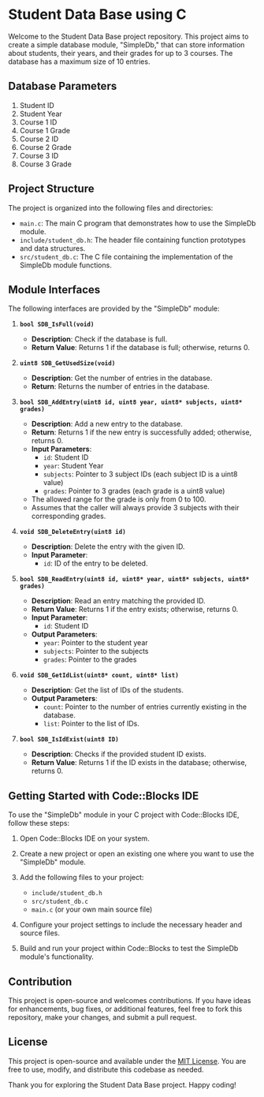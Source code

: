 # Student Data Base using C

Welcome to the Student Data Base project repository. This project aims to create a simple database module, "SimpleDb," that can store information about students, their years, and their grades for up to 3 courses. The database has a maximum size of 10 entries.

## Database Parameters

1. Student ID
2. Student Year
3. Course 1 ID
4. Course 1 Grade
5. Course 2 ID
6. Course 2 Grade
7. Course 3 ID
8. Course 3 Grade

## Project Structure

The project is organized into the following files and directories:

- `main.c`: The main C program that demonstrates how to use the SimpleDb module.
- `include/student_db.h`: The header file containing function prototypes and data structures.
- `src/student_db.c`: The C file containing the implementation of the SimpleDb module functions.

## Module Interfaces

The following interfaces are provided by the "SimpleDb" module:

1. **`bool SDB_IsFull(void)`**

   - **Description**: Check if the database is full.
   - **Return Value**: Returns 1 if the database is full; otherwise, returns 0.

2. **`uint8 SDB_GetUsedSize(void)`**

   - **Description**: Get the number of entries in the database.
   - **Return**: Returns the number of entries in the database.

3. **`bool SDB_AddEntry(uint8 id, uint8 year, uint8* subjects, uint8* grades)`**

   - **Description**: Add a new entry to the database.
   - **Return**: Returns 1 if the new entry is successfully added; otherwise, returns 0.
   - **Input Parameters**:
     - `id`: Student ID
     - `year`: Student Year
     - `subjects`: Pointer to 3 subject IDs (each subject ID is a uint8 value)
     - `grades`: Pointer to 3 grades (each grade is a uint8 value)
   - The allowed range for the grade is only from 0 to 100.
   - Assumes that the caller will always provide 3 subjects with their corresponding grades.

4. **`void SDB_DeleteEntry(uint8 id)`**

   - **Description**: Delete the entry with the given ID.
   - **Input Parameter**:
     - `id`: ID of the entry to be deleted.

5. **`bool SDB_ReadEntry(uint8 id, uint8* year, uint8* subjects, uint8* grades)`**

   - **Description**: Read an entry matching the provided ID.
   - **Return Value**: Returns 1 if the entry exists; otherwise, returns 0.
   - **Input Parameter**:
     - `id`: Student ID
   - **Output Parameters**:
     - `year`: Pointer to the student year
     - `subjects`: Pointer to the subjects
     - `grades`: Pointer to the grades

6. **`void SDB_GetIdList(uint8* count, uint8* list)`**

   - **Description**: Get the list of IDs of the students.
   - **Output Parameters**:
     - `count`: Pointer to the number of entries currently existing in the database.
     - `list`: Pointer to the list of IDs.

7. **`bool SDB_IsIdExist(uint8 ID)`**

   - **Description**: Checks if the provided student ID exists.
   - **Return Value**: Returns 1 if the ID exists in the database; otherwise, returns 0.

## Getting Started with Code::Blocks IDE

To use the "SimpleDb" module in your C project with Code::Blocks IDE, follow these steps:

1. Open Code::Blocks IDE on your system.

2. Create a new project or open an existing one where you want to use the "SimpleDb" module.

3. Add the following files to your project:
   - `include/student_db.h`
   - `src/student_db.c`
   - `main.c` (or your own main source file)

4. Configure your project settings to include the necessary header and source files.

5. Build and run your project within Code::Blocks to test the SimpleDb module's functionality.

## Contribution

This project is open-source and welcomes contributions. If you have ideas for enhancements, bug fixes, or additional features, feel free to fork this repository, make your changes, and submit a pull request.

## License

This project is open-source and available under the [MIT License](LICENSE). You are free to use, modify, and distribute this codebase as needed.

Thank you for exploring the Student Data Base project. Happy coding!
